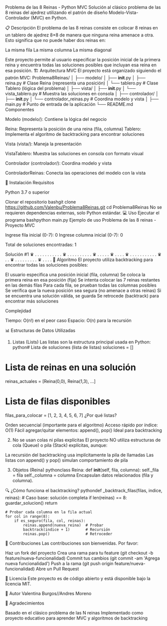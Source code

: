 Problema de las 8 Reinas - Python MVC
Solución al clásico problema de las 8 reinas del ajedrez utilizando el patrón de diseño Modelo-Vista-Controlador (MVC) en Python.

📋 Descripción
El problema de las 8 reinas consiste en colocar 8 reinas en un tablero de ajedrez 8×8 de manera que ninguna reina amenace a otra. Esto significa que no puede haber dos reinas en:

La misma fila
La misma columna
La misma diagonal

Este proyecto permite al usuario especificar la posición inicial de la primera reina y encuentra todas las soluciones posibles que incluyan esa reina en esa posición.
🏗️ Arquitectura MVC
El proyecto está organizado siguiendo el patrón MVC:
Problema8Reinas/
│
├── modelo/
│   ├── __init__.py
│   ├── reina.py          # Clase Reina (representa una posición)
│   └── tablero.py        # Clase Tablero (lógica del problema)
│
├── vista/
│   ├── __init__.py
│   └── vista_tablero.py  # Muestra las soluciones en consola
│
├── controlador/
│   ├── __init__.py
│   └── controlador_reinas.py  # Coordina modelo y vista
│
├── main.py               # Punto de entrada de la aplicación
└── README.md
Componentes

Modelo (modelo/): Contiene la lógica del negocio

Reina: Representa la posición de una reina (fila, columna)
Tablero: Implementa el algoritmo de backtracking para encontrar soluciones


Vista (vista/): Maneja la presentación

VistaTablero: Muestra las soluciones en consola con formato visual


Controlador (controlador/): Coordina modelo y vista

ControladorReinas: Conecta las operaciones del modelo con la vista


🚀 Instalación
Requisitos

Python 3.7 o superior

Clonar el repositorio
bashgit clone https://github.com/Valenbu/Problema8Reinas.git
cd Problema8Reinas
No se requieren dependencias externas, solo Python estándar.
💻 Uso
Ejecutar el programa
bashpython main.py
Ejemplo de uso
Problema de las 8 reinas - Proyecto MVC

Ingrese fila inicial (0-7): 0
Ingrese columna inicial (0-7): 0

Total de soluciones encontradas: 1

Solución #1
 ♛  .  .  .  .  .  .  . 
 .  .  .  .  ♛  .  .  . 
 .  .  .  .  .  .  .  ♛ 
 .  .  .  .  .  ♛  .  . 
 .  .  ♛  .  .  .  .  . 
 .  .  .  .  .  .  ♛  . 
 .  ♛  .  .  .  .  .  . 
 .  .  .  ♛  .  .  .  .
🧠 Algoritmo
El proyecto utiliza backtracking para encontrar todas las soluciones posibles:

El usuario especifica una posición inicial (fila, columna)
Se coloca la primera reina en esa posición (fija)
Se intenta colocar las 7 reinas restantes en las demás filas
Para cada fila, se prueban todas las columnas posibles
Se verifica que la nueva posición sea segura (no amenace a otras reinas)
Si se encuentra una solución válida, se guarda
Se retrocede (backtrack) para encontrar más soluciones

Complejidad

Tiempo: O(n!) en el peor caso
Espacio: O(n) para la recursión

📊 Estructuras de Datos Utilizadas
1. Listas (Lists)
Las listas son la estructura principal usada en Python:
python# Lista de soluciones (lista de listas)
soluciones = []

# Lista de reinas en una solución
reinas_actuales = [Reina(0,0), Reina(1,3), ...]

# Lista de filas disponibles
filas_para_colocar = [1, 2, 3, 4, 5, 6, 7]
¿Por qué listas?

Orden secuencial (importante para el algoritmo)
Acceso rápido por índice: O(1)
Fácil agregar/quitar elementos: append(), pop()
Ideal para backtracking

2. No se usan colas ni pilas explícitas
El proyecto NO utiliza estructuras de cola (Queue) o pila (Stack) explícitas, aunque:

La recursión del backtracking usa implícitamente la pila de llamadas
Las listas con append() y pop() simulan comportamiento de pila

3. Objetos (Reina)
pythonclass Reina:
    def __init__(self, fila, columna):
        self._fila = fila
        self._columna = columna
Encapsulan datos relacionados (fila y columna).

🔍 ¿Cómo funciona el backtracking?
pythondef _backtrack_filas(filas, indice, reinas):
    # Caso base: solución completa
    if len(reinas) == 8:
        guardar_solucion()
        return
    
    # Probar cada columna en la fila actual
    for col in range(8):
        if es_seguro(fila, col, reinas):
            reinas.append(nueva_reina)  # Probar
            backtrack(indice + 1)       # Recursión
            reinas.pop()                # Retroceder
   
🤝 Contribuciones
Las contribuciones son bienvenidas. Por favor:

Haz un fork del proyecto
Crea una rama para tu feature (git checkout -b feature/nueva-funcionalidad)
Commit tus cambios (git commit -am 'Agrega nueva funcionalidad')
Push a la rama (git push origin feature/nueva-funcionalidad)
Abre un Pull Request

📝 Licencia
Este proyecto es de código abierto y está disponible bajo la licencia MIT.

👤 Autor
Valentina Burgos//Andres Moreno

🙏 Agradecimientos

Basado en el clásico problema de las N reinas
Implementado como proyecto educativo para aprender MVC y algoritmos de backtracking
